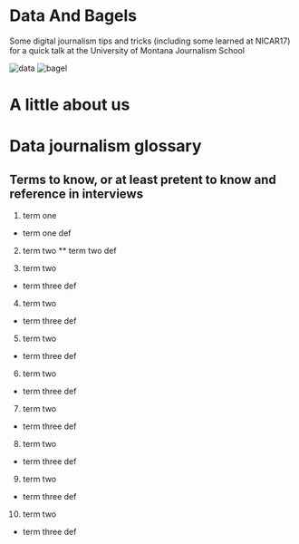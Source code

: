 # Data And Bagels
Some digital journalism tips and tricks (including some learned at NICAR17) for a quick talk at the University of Montana Journalism School 

![data](https://media.giphy.com/media/CFkeus3K7NXBS/giphy.gif) ![bagel](https://media.giphy.com/media/ORYgct7M6YynC/giphy.gif)

# A little about us

# Data journalism glossary
## Terms to know, or at least pretent to know and reference in interviews

1. term one
  * term one def
  
2. term two
** term two def 
  
3. term two
  * term three def
  
  4. term two
  * term three def 
  
  5. term two
  * term three def 
  
  6. term two
  * term three def 
  
  7. term two
  * term three def 
  
  8. term two
  * term three def 
  
  9. term two
  * term three def 
  
  10. term two
  * term three def 
  
  


